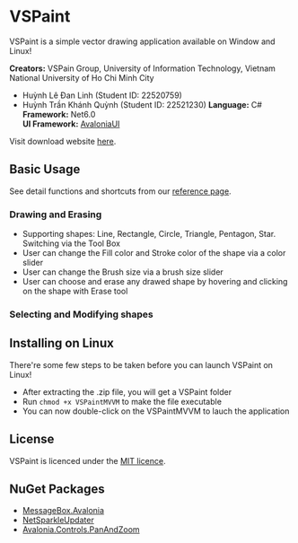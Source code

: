 # VSPaint
VSPaint is a simple vector drawing application available on Window and Linux!  

**Creators:** VSPain Group, University of Information Technology, Vietnam National University of Ho Chi Minh City
- Huỳnh Lê Đan Linh (Student ID: 22520759)
- Huỳnh Trần Khánh Quỳnh (Student ID: 22521230)
**Language:** C#  
**Framework:** Net6.0  
**UI Framework:** [AvaloniaUI](https://avaloniaui.net/)

Visit download website [here](https://q190504.github.io/VSPaint-Website/).

## Basic Usage
See detail functions and shortcuts from our [reference page](https://q190504.github.io/VSPaint-Website/reference.html).

### Drawing and Erasing
- Supporting shapes: Line, Rectangle, Circle, Triangle, Pentagon, Star. Switching via the Tool Box
- User can change the Fill color and Stroke color of the shape via a color slider
- User can change the Brush size via a brush size slider
- User can choose and erase any drawed shape by hovering and clicking on the shape with Erase tool

### Selecting and Modifying shapes

## Installing on Linux
There're some few steps to be taken before you can launch VSPaint on Linux!  
- After extracting the .zip file, you will get a VSPaint folder
- Run `chmod +x VSPaintMVVM` to make the file executable
- You can now double-click on the VSPaintMVVM to lauch the application

## License

VSPaint is licenced under the [MIT licence](LICENSE.md).

## NuGet Packages
- [MessageBox.Avalonia](https://github.com/AvaloniaCommunity/MessageBox.Avalonia)  
- [NetSparkleUpdater](https://github.com/NetSparkleUpdater/NetSparkle)  
- [Avalonia.Controls.PanAndZoom](https://github.com/wieslawsoltes/PanAndZoom)  
